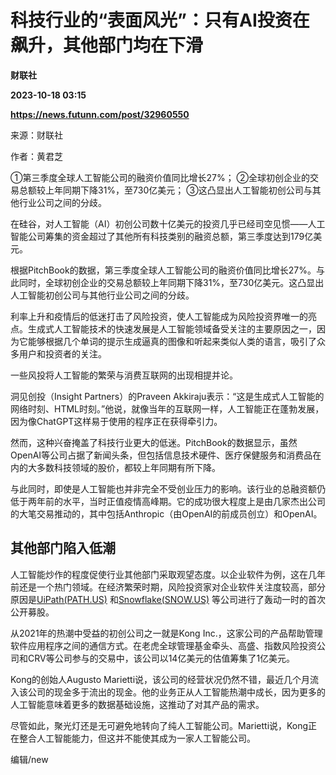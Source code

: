 # 科技行业的“表面风光”：只有AI投资在飙升，其他部门均在下滑
**财联社**

**2023-10-18 03:15**

**https://news.futunn.com/post/32960550**

来源：财联社

作者：黄君芝

①第三季度全球人工智能公司的融资价值同比增长27%； ②全球初创企业的交易总额较上年同期下降31%，至730亿美元； ③这凸显出人工智能初创公司与其他行业公司之间的分歧。

在硅谷，对人工智能（AI）初创公司数十亿美元的投资几乎已经司空见惯——人工智能公司筹集的资金超过了其他所有科技类别的融资总额，第三季度达到179亿美元。

根据PitchBook的数据，第三季度全球人工智能公司的融资价值同比增长27%。与此同时，全球初创企业的交易总额较上年同期下降31%，至730亿美元。这凸显出人工智能初创公司与其他行业公司之间的分歧。

利率上升和疫情后的低迷打击了风险投资，使人工智能成为风险投资界唯一的亮点。生成式人工智能技术的快速发展是人工智能领域备受关注的主要原因之一，因为它能够根据几个单词的提示生成逼真的图像和听起来类似人类的语言，吸引了众多用户和投资者的关注。

一些风投将人工智能的繁荣与消费互联网的出现相提并论。

洞见创投（Insight Partners）的Praveen Akkiraju表示：“这是生成式人工智能的网络时刻、HTML时刻。”他说，就像当年的互联网一样，人工智能正在蓬勃发展，因为像ChatGPT这样易于使用的程序正在获得牵引力。

然而，这种兴奋掩盖了科技行业更大的低迷。PitchBook的数据显示，虽然OpenAI等公司占据了新闻头条，但包括信息技术硬件、医疗保健服务和消费品在内的大多数科技领域的股价，都较上年同期有所下降。

与此同时，即使是人工智能也并非完全不受创业压力的影响。该行业的总融资额仍低于两年前的水平，当时正值疫情高峰期。它的成功很大程度上是由几家杰出公司的大笔交易推动的，其中包括Anthropic（由OpenAI的前成员创立）和OpenAI。

其他部门陷入低潮
--------

人工智能炒作的程度促使行业其他部门采取观望态度。以企业软件为例，这在几年前还是一个热门领域。在经济繁荣时期，风险投资家对企业软件关注度较高，部分原因是[UiPath(PATH.US)](https://www.futunn.com/quote/stock?m=us&code=PATH) 和[Snowflake(SNOW.US)](https://www.futunn.com/quote/stock?m=us&code=SNOW) 等公司进行了轰动一时的首次公开募股。

从2021年的热潮中受益的初创公司之一就是Kong Inc.，这家公司的产品帮助管理软件应用程序之间的通信方式。在老虎全球管理基金牵头、高盛、指数风险投资公司和CRV等公司参与的交易中，该公司以14亿美元的估值筹集了1亿美元。

Kong的创始人Augusto Marietti说，该公司的经营状况仍然不错，最近几个月流入该公司的现金多于流出的现金。他的业务正从人工智能热潮中成长，因为更多的人工智能意味着更多的数据基础设施，这推动了对其产品的需求。

尽管如此，聚光灯还是无可避免地转向了纯人工智能公司。Marietti说，Kong正在整合人工智能能力，但这并不能使其成为一家人工智能公司。

编辑/new